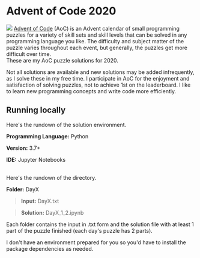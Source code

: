 # Advent of Code 2020

<img src="https://miro.medium.com/max/1200/1*XtCMwEXZe2VcH-jfcHwCBQ.jpeg">
<a href='https://adventofcode.com/'>Advent of Code</a> (AoC) is an Advent calendar of small programming puzzles for a variety of skill sets and skill levels that can be solved in any programming language you like. The difficulty and subject matter of the puzzle varies throughout each event, but generally, the puzzles get more difficult over time.
<br>
These are my AoC puzzle solutions for 2020. 

Not all solutions are available and new solutions may be added infrequently, as I solve these in my free time. I participate in AoC for the enjoyment and satisfaction of solving puzzles, not to achieve 1st on the leaderboard. I like to learn new programming concepts and write code more efficiently.

## Running locally

Here's the rundown of the solution environment.

**Programming Language:** Python

**Version:** 3.7+

**IDE:** Jupyter Notebooks

<br>
Here's the rundown of the directory.

**Folder:** DayX

 >**Input:** DayX.txt

 >**Solution:** DayX_1_2.ipynb

Each folder contains the input in .txt form and the solution file with at least 1 part of the puzzle finished (each day's puzzle has 2 parts).

I don't have an environment prepared for you so you'd have to install the package dependencies as needed.

